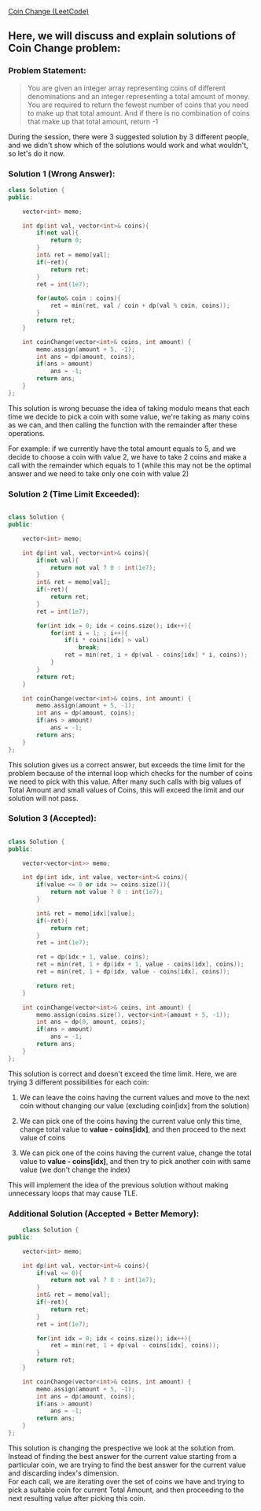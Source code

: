[Coin Change (LeetCode)](https://leetcode.com/problems/coin-change/description/)

## Here, we will discuss and explain solutions of Coin Change problem:  


### Problem Statement:
> You are given an integer array representing coins of different denominations and an integer representing a total amount of money.  
You are required to return the fewest number of coins that you need to make up that total amount. And if there is no combination of coins that make up that total amount, return -1  


During the session, there were 3 suggested solution by 3 different people, and we didn't show which of the solutions would work and what wouldn't, so let's do it now.


### Solution 1 (Wrong Answer):

```C++ 
class Solution {
public:

    vector<int> memo;

    int dp(int val, vector<int>& coins){
        if(not val){
            return 0;
        }
        int& ret = memo[val];
        if(~ret){
            return ret;
        }
        ret = int(1e7);

        for(auto& coin : coins){
            ret = min(ret, val / coin + dp(val % coin, coins));
        }
        return ret;
    }

    int coinChange(vector<int>& coins, int amount) {
        memo.assign(amount + 5, -1);
        int ans = dp(amount, coins);
        if(ans > amount)
            ans = -1;
        return ans;
    }
};
```

This solution is wrong becuase the idea of taking modulo means that each time we decide to pick a coin with some value, we're taking as many coins as we can, and then calling the function with the remainder after these operations.  

For example: if we currently have the total amount equals to 5, and we decide to choose a coin with value 2, we have to take 2 coins and make a call with the remainder which equals to 1 (while this may not be the optimal answer and we need to take only one coin with value 2)


### Solution 2 (Time Limit Exceeded):

```C++ 

class Solution {
public:

    vector<int> memo;

    int dp(int val, vector<int>& coins){
        if(not val){
            return not val ? 0 : int(1e7);
        }
        int& ret = memo[val];
        if(~ret){
            return ret;
        }
        ret = int(1e7);

        for(int idx = 0; idx < coins.size(); idx++){
            for(int i = 1; ; i++){
                if(i * coins[idx] > val)
                    break;
                ret = min(ret, i + dp(val - coins[idx] * i, coins));
            }
        }
        return ret;
    }

    int coinChange(vector<int>& coins, int amount) {
        memo.assign(amount + 5, -1);
        int ans = dp(amount, coins);
        if(ans > amount)
            ans = -1;
        return ans;
    }
};

```

This solution gives us a correct answer, but exceeds the time limit for the problem because of the internal loop which checks for the number of coins we need to pick with this value. After many such calls with big values of Total Amount and small values of Coins, this will exceed the limit and our solution will not pass.


### Solution 3 (Accepted):

```C++

class Solution {
public:

    vector<vector<int>> memo;

    int dp(int idx, int value, vector<int>& coins){
        if(value <= 0 or idx >= coins.size()){
            return not value ? 0 : int(1e7);
        }

        int& ret = memo[idx][value];
        if(~ret){
            return ret;
        }
        ret = int(1e7);

        ret = dp(idx + 1, value, coins);
        ret = min(ret, 1 + dp(idx + 1, value - coins[idx], coins));
        ret = min(ret, 1 + dp(idx, value - coins[idx], coins));

        return ret;
    }

    int coinChange(vector<int>& coins, int amount) {
        memo.assign(coins.size(), vector<int>(amount + 5, -1));
        int ans = dp(0, amount, coins);
        if(ans > amount)
            ans = -1;
        return ans;
    }
};

```

This solution is correct and doesn't exceed the time limit. Here, we are trying 3 different possibilities for each coin:

1. We can leave the coins having the current values and move to the next coin without changing our value (excluding coin[idx] from the solution)

2. We can pick one of the coins having the current value only this time, change total value to **value - coins[idx]**, and then proceed to the next value of coins

3. We can pick one of the coins having the current value, change the total value to **value - coins[idx]**, and then try to pick another coin with same value (we don't change the index)

This will implement the idea of the previous solution without making unnecessary loops that may cause TLE.


### Additional Solution (Accepted + Better Memory): 

```C++ 
    class Solution {
public:

    vector<int> memo;

    int dp(int val, vector<int>& coins){
        if(val <= 0){
            return not val ? 0 : int(1e7);
        }
        int& ret = memo[val];
        if(~ret){
            return ret;
        }
        ret = int(1e7);

        for(int idx = 0; idx < coins.size(); idx++){
            ret = min(ret, 1 + dp(val - coins[idx], coins));
        }
        return ret;
    }

    int coinChange(vector<int>& coins, int amount) {
        memo.assign(amount + 5, -1);
        int ans = dp(amount, coins);
        if(ans > amount)
            ans = -1;
        return ans;
    }
};
```

This solution is changing the prespective we look at the solution from. Instead of finding the best answer for the current value starting from a particular coin, we are trying to find the best answer for the current value and discarding index's dimension.  
For each call, we are iterating over the set of coins we have and trying to pick a suitable coin for current Total Amount, and then proceeding to the next resulting value after picking this coin. 